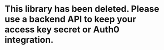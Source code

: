 # This library has been deleted. Please use a backend API to keep your access key secret or Auth0 integration.
